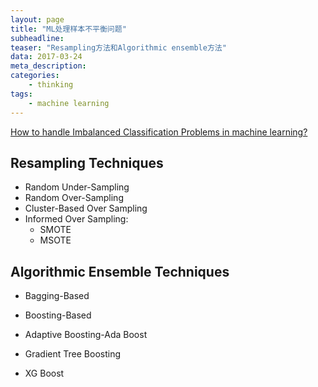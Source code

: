 ```yaml
---
layout: page
title: "ML处理样本不平衡问题"
subheadline:
teaser: "Resampling方法和Algorithmic ensemble方法"
data: 2017-03-24
meta_description:
categories:
    - thinking
tags:
    - machine learning
---
```


[How to handle Imbalanced Classification Problems in machine learning?](https://www.analyticsvidhya.com/blog/2017/03/imbalanced-classification-problem/#comment-125453)  


## Resampling Techniques  

* Random Under-Sampling  
* Random Over-Sampling  
* Cluster-Based Over Sampling  
* Informed Over Sampling:
    * SMOTE    
    * MSOTE  

## Algorithmic Ensemble Techniques  

* Bagging-Based  

* Boosting-Based  
* Adaptive Boosting-Ada Boost  
* Gradient Tree Boosting  
* XG Boost  